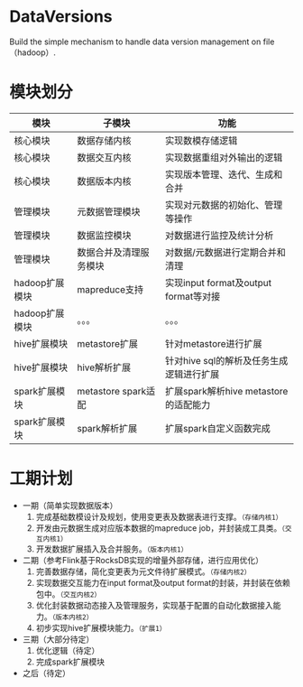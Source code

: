 # DataVersions
Build the simple mechanism to handle data version management on file（hadoop）.

# 模块划分
|模块|子模块|功能|
| ----- | --------- | ----------- |
核心模块|数据存储内核|实现数模存储逻辑
核心模块|数据交互内核|实现数据重组对外输出的逻辑
核心模块|数据版本内核|实现版本管理、迭代、生成和合并
管理模块|元数据管理模块|实现对元数据的初始化、管理等操作
管理模块|数据监控模块|对数据进行监控及统计分析
管理模块|数据合并及清理服务模块|对数据/元数据进行定期合并和清理
hadoop扩展模块|mapreduce支持|实现input format及output format等对接
hadoop扩展模块|。。。|。。。
hive扩展模块|metastore扩展|针对metastore进行扩展
hive扩展模块|hive解析扩展|针对hive sql的解析及任务生成逻辑进行扩展
spark扩展模块|metastore spark适配|扩展spark解析hive metastore的适配能力
spark扩展模块|spark解析扩展|扩展spark自定义函数完成



# 工期计划
- 一期（简单实现数据版本）
  1. 完成基础数模设计及规划，使用变更表及数据表进行支撑。``（存储内核1）``
  2. 开发由元数据生成对应版本数据的mapreduce job，并封装成工具类。``（交互内核1）``
  3. 开发数据扩展插入及合并服务。``（版本内核1）``
- 二期（参考Flink基于RocksDB实现的增量外部存储，进行应用优化）
  1. 完善数据存储，简化变更表为元文件待扩展模式。``（存储内核2）``
  2. 实现数据交互能力在input format及output format的封装，并封装在依赖包中。``（交互内核2）``
  3. 优化封装数据动态接入及管理服务，实现基于配置的自动化数据接入能力。``（版本内核2）``
  4. 初步实现hive扩展模块能力。``（扩展1）``
- 三期（大部分待定）
  1. 优化逻辑（待定）
  2. 完成spark扩展模块
- 之后（待定）


